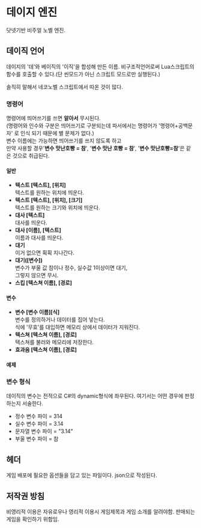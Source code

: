 # 데이지 엔진
닷넷기반 비주얼 노벨 엔진.

## 데이직 언어
데이지의 '데'와 베이직의 '이직'을 합성해 만든 이름.
비구조적언어로써 Lua스크립트의 함수를 호출할 수 있다.(단 씬모드가 아닌 스크립트 모드로만 실행된다.)

솔직히 말해서 네코노벨 스크립트에서 따온 것이 많다.

### 명령어

명령어에 띄어쓰기를 쓰면 **알아서** 무시된다.<br>
(명령어와 인수와 구분은 띄어쓰기로 구분되는데 파서에서는 명령어가 '명령어+공백문자' 로 인식 되기 때문에 별 문제가 없다.)<br>
변수 이름에는 가능하면 띄어쓰기를 쓰지 않도록 하고<br>
만약 사용할 경우'**변수 맛난호빵 = 참**', '**변수 맛난 호빵 = 참**', '**변수 맛난호빵=참**'은 같은 것으로 취급된다.

#### 일반

- **텍스트 [텍스트], [위치]**<br>
텍스트를 원하는 위치에 띄운다.
- **텍스트 [텍스트], [위치], [크기]**<br>
텍스트를 원하는 크기와 위치에 띄운다.
- **대사 [텍스트]**<br>
대사를 띄운다.
- **대사 [이름], [텍스트]**<br>
이름과 대사를 띄운다.
- **대기**<br>
이거 없으면 휙휙 지나간다.
- **대기([변수])**<br>
변수가 부울 값 참이나 정수, 실수값 1이상이면 대기,<br>
그렇지 않으면 무시.
- **스킵 [텍스쳐 이름], [경로]**<br>

#### 변수

- **변수 [변수 이름][식]**<br>
변수를 정의하거나 데이터를 집어 넣는다.<br>
식에 '무효'를 대입하면 메모리 상에서 데이터가 지워진다.
- **텍스쳐 [텍스쳐 이름], [경로]**<br>
텍스쳐를 불러와 메모리에 저장한다.
- **효과음 [텍스쳐 이름], [경로]**<br>

#### 예제

### 변수 형식

데이직의 변수는 전적으로 C#의 dynamic형식에 좌우된다.
여기서는 어떤 경우에 판정하는지 서술한다.

- 정수
변수 파이 = 314
- 실수
변수 파이 = 3.14
- 문자열
변수 파이 = "3.14"
- 부울
변수 파이 = 참

## 헤더

게임 배포에 필요한 옵션들을 담고 있는 파일이다.
json으로 작성된다.

## 저작권 방침
비영리적 이용은 자유로우나
영리적 이용시 게임제목과 게임 소개를 알려야함.
판매되는 게임을 확인하기 위함임.
